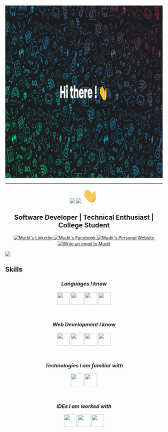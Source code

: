 <!--
**muditgarg48/muditgarg48** is a ✨ _special_ ✨ repository because its `README.md` (this file) appears on your GitHub profile.
Here are some ideas to get you started:
- 🔭 I’m currently working on ...
- 🌱 I’m currently learning ...
- 👯 I’m looking to collaborate on ...
- 🤔 I’m looking for help with ...
- 💬 Ask me about ...
- 📫 How to reach me: ...
- 😄 Pronouns: ...
- ⚡ Fun fact: ...
-->


<!--                                          Banner                          -->
<p align="center">
  <a href="muditgarg48.github.io">
    <img src="banner.png" height="550" alt="Let's go to my website"/>
  </a>
</p>

<hr>


<!--                                      Welcome message                     -->
<p align="center">
  <img src="https://img.icons8.com/color/2x/developer--v2.gif" width="50px" />
  <img src="https://readme-typing-svg.herokuapp.com?font=Comfortaa&size=40&color=2775F7&center=true&vCenter=true&height=50&lines=Hello+there+!;This+is+Mudit+Garg;Have+you+met+me+%3F">
  <img src="https://raw.githubusercontent.com/ABSphreak/ABSphreak/master/gifs/Hi.gif" width="50px">
</p>


<!--                                          Titles                          -->
<h2 align="center">Software Developer | Technical Enthusiast | College Student</h2>


<!--                                        Social Media                      -->
<p align="center">
  <a href="https://www.linkedin.com/in/mudit-garg-634595199/" target="blank">
    <img align="center" src="https://img.icons8.com/color/2x/linkedin-circled--v3.gif" alt="Mudit's Linkedin" height="50" width="50" />
  </a>
  <a href="https://www.facebook.com/mudit137" target="blank">
    <img align="center" src="https://img.icons8.com/color/2x/facebook-circled--v2.gif" alt="Mudit's Facebook" height="50" width="50" />
  </a>
  <a href="https://muditgarg48.github.io" target="blank">
    <img align="center" src="https://img.icons8.com/color/2x/internet--v2.gif" alt="Mudit's Personal Website" height="50" width="50" />
  </a>
  <a href = "mailto: gargmu@tcd.ie">
    <img align="center" src="https://img.icons8.com/color/2x/gmail--v2.gif" alt="Write an email to Mudit" height="50" width="50" />
  </a>
</p>


<!--                                     Skills section                        -->
<img align="center" src="https://monophy.com/media/QYSag6x86oZhG2KcFQ/monophy.gif" width="100px"><h2>Skills</h2>

  <h3 align="center"><i>Languages I know</i></h3>
  <p align="center">
    <img align="center" src="https://img.icons8.com/color/2x/java-coffee-cup-logo--v2.gif" height="40" width="40" />
    <img align="center" src="https://img.icons8.com/color/2x/c-plus-plus-logo.png" height="40" width="40" />
    <img align="center" src="https://img.icons8.com/color/2x/python--v2.gif" height="40" width="40" />
    <img align="center" src="https://img.icons8.com/color/2x/dart.png" height="40" width="40" />
  </p>
  <br>
  <h3 align="center"><i>Web Development I know</i></h3>
  <p align="center">  
    <img align="center" src="https://img.icons8.com/color/2x/html-5--v2.png" height="40" width="40" />
    <img align="center" src="https://img.icons8.com/color/2x/css3.png" height="40" width="40" />
    <img align="center" src="https://img.icons8.com/color/2x/javascript--v2.gif" height="40" width="40" />
    <img align="center" src="https://img.icons8.com/color/2x/bootstrap.png" height="40" width="40" />
  </p>
  <br>
  <h3 align="center"><i>Technologies I am familiar with</i></h3>
  <p align="center"> 
    <img align="center" src="https://img.icons8.com/color/2x/flutter.png" height="40" width="40" />
    <img align="center" src="https://img.icons8.com/color/2x/git.png" height="40" width="40" />
  </p>
  <br>
  <h3 align="center"><i>IDEs I am worked with</i></h3>
  <p align="center">
    <img align="center" src="https://img.icons8.com/color/2x/visual-studio-code-2019.png" height="40" width="40" />
    <img align="center" src="https://img.icons8.com/color/2x/sublime-text.png" height="40" width="40" />
    <img align="center" src="https://img.icons8.com/color/2x/jetbrains.png" height="40" width="40" />
  </p>
  
  
